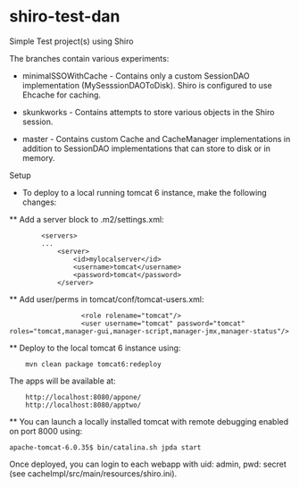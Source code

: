 shiro-test-dan
==============

Simple Test project(s) using Shiro


The branches contain various experiments:

* minimalSSOWithCache - Contains only a custom SessionDAO implementation (MySesssionDAOToDisk).
                        Shiro is configured to use Ehcache for caching.

* skunkworks - Contains attempts to store various objects in the Shiro session.

* master - Contains custom Cache and CacheManager implementations in addition to SessionDAO implementations that can
        store to disk or in memory.


Setup

* To deploy to a local running tomcat 6 instance, make the following changes:

 ** Add a server block to .m2/settings.xml:

            <servers>
            ...
                <server>
                    <id>mylocalserver</id>
                    <username>tomcat</username>
                    <password>tomcat</password>
                </server>

 ** Add user/perms in tomcat/conf/tomcat-users.xml:

                      <role rolename="tomcat"/>
                      <user username="tomcat" password="tomcat" roles="tomcat,manager-gui,manager-script,manager-jmx,manager-status"/>

 ** Deploy to the local tomcat 6 instance using:

        mvn clean package tomcat6:redeploy

 The apps will be available at:

        http://localhost:8080/appone/
        http://localhost:8080/apptwo/

 ** You can launch a locally installed tomcat with remote debugging enabled on port 8000 using:

    apache-tomcat-6.0.35$ bin/catalina.sh jpda start

 Once deployed, you can login to each webapp with uid: admin, pwd: secret (see cacheImpl/src/main/resources/shiro.ini).
